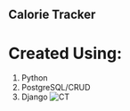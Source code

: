 ## Calorie Tracker
# Created Using:

1. Python
2. PostgreSQL/CRUD
3. Django
![CT](https://user-images.githubusercontent.com/60553621/101359342-07140580-3894-11eb-934e-54f665acfce6.JPG)
